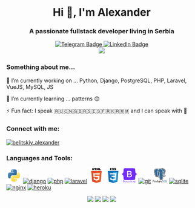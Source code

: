 <h1 align="center">Hi 👋, I'm Alexander</h1>
<h3 align="center">A passionate fullstack developer living in Serbia</h3>
<div id="user-content-badges" align="center" dir="auto">
  <a href="https://t.me/dutianming" rel="nofollow">
    <img src="https://camo.githubusercontent.com/057a1e76d03c8f63a6df6304ce623204fe3348a77d562f761bfcec792037860b/68747470733a2f2f696d672e736869656c64732e696f2f62616467652f54656c656772616d2d626c75653f7374796c653d666f722d7468652d6261646765266c6f676f3d74656c656772616d266c6f676f436f6c6f723d7768697465" alt="Telegram Badge" data-canonical-src="https://img.shields.io/badge/Telegram-blue?style=for-the-badge&amp;logo=telegram&amp;logoColor=white" style="max-width: 100%;">
  </a>
  <a href="https://www.linkedin.com/in/belitskiy-dev/" rel="nofollow">
    <img src="https://camo.githubusercontent.com/7c2145551dc29c09205720b1acea43652035cc0f1eb46278acc400f1c1fc59a8/68747470733a2f2f696d672e736869656c64732e696f2f62616467652f4c696e6b6564496e2d626c75653f7374796c653d666f722d7468652d6261646765266c6f676f3d6c696e6b6564696e266c6f676f436f6c6f723d7768697465" alt="LinkedIn Badge" data-canonical-src="https://img.shields.io/badge/LinkedIn-blue?style=for-the-badge&amp;logo=linkedin&amp;logoColor=white" style="max-width: 100%;">
  </a>          
</div>
<div align="center" dir="auto">
  <a href="https://visitorbadge.io/status?path=https%3A%2F%2Fgithub.com%2FAlexanderBeli%2Fgithub-visitors-badge"><img src="https://api.visitorbadge.io/api/visitors?path=https%3A%2F%2Fgithub.com%2FAlexanderBeli%2Fgithub-visitors-badge&label=Profile%20Views%20&labelColor=%23697689&countColor=%237B1E7A&labelStyle=upper" /></a></div>
<h3 align="left">Something about me...</h3>
<p align="left">
🔭 I’m currently working on ... Python, Django, PostgreSQL, PHP, Laravel, VueJS, MySQL, JS</p>
<p align="left">
🌱 I’m currently learning ... patterns 😊</p>
<p align="left">
  ⚡ Fun fact: I speak 🇷🇺🇨🇳🇬🇧🇷🇸🇪🇸🇫🇷🇰🇷🇲🇲 and I can speak with 🧏 
</p>

<h3 align="left">Connect with me:</h3>
<p align="left">
<a href="https://instagram.com/belitskiy_alexander" target="blank"><img align="center" src="https://raw.githubusercontent.com/rahuldkjain/github-profile-readme-generator/master/src/images/icons/Social/instagram.svg" alt="belitskiy_alexander" height="30" width="40" /></a>
</p>

<h3 align="left">Languages and Tools:</h3>
<p align="left"> 
  <a href="https://www.python.org" target="_blank" rel="noreferrer"> <img src="https://raw.githubusercontent.com/devicons/devicon/master/icons/python/python-original.svg" alt="python" width="40" height="40"/></a>
  <a href="https://www.djangoproject.com/" target="_blank" rel="noreferrer"> <img src="https://cdn.worldvectorlogo.com/logos/django.svg" alt="django" width="40" height="40"/></a>
  <a href="https://www.w3schools.com/php/" target="_blank" rel="noreferrer"> <img src="https://www.vectorlogo.zone/logos/php/php-horizontal.svg" alt="php" width="40" height="40"/></a>
  <a href="https://laravel.com" target="_blank" rel="noreferrer"> <img src="https://www.vectorlogo.zone/logos/laravel/laravel-icon.svg" alt="laravel" width="40" height="40"/></a>
  <a href="https://www.w3.org/html/" target="_blank" rel="noreferrer"> <img src="https://raw.githubusercontent.com/devicons/devicon/master/icons/html5/html5-original-wordmark.svg" alt="html5" width="40" height="40"/></a> 
  <a href="https://www.w3schools.com/css/" target="_blank" rel="noreferrer"> <img src="https://raw.githubusercontent.com/devicons/devicon/master/icons/css3/css3-original-wordmark.svg" alt="css3" width="40" height="40"/></a>
  <a href="https://getbootstrap.com" target="_blank" rel="noreferrer"> <img src="https://raw.githubusercontent.com/devicons/devicon/master/icons/bootstrap/bootstrap-plain-wordmark.svg" alt="bootstrap" width="40" height="40"/></a>
  <a href="https://git-scm.com/" target="_blank" rel="noreferrer"> <img src="https://www.vectorlogo.zone/logos/git-scm/git-scm-icon.svg" alt="git" width="40" height="40"/></a>
  <a href="https://www.postgresql.org" target="_blank" rel="noreferrer"> <img src="https://raw.githubusercontent.com/devicons/devicon/master/icons/postgresql/postgresql-original-wordmark.svg" alt="postgresql" width="40" height="40"/></a>
  <a href="https://www.sqlite.org/" target="_blank" rel="noreferrer"> <img src="https://www.vectorlogo.zone/logos/sqlite/sqlite-icon.svg" alt="sqlite" width="40" height="40"/></a>
  <a href="https://nginx.org" target="_blank" rel="noreferrer"> <img src="https://www.vectorlogo.zone/logos/nginx/nginx-icon.svg" alt="nginx" width="40" height="40"/></a>
  <a href="https://www.heroku.com" target="_blank" rel="noreferrer"> <img src="https://www.vectorlogo.zone/logos/heroku/heroku-icon.svg" alt="heroku" width="40" height="40"/></a>
</p>

<div align="center" dir="auto">
  <a href="http://github-profile-summary-cards.vercel.app/api/cards/profile-details?username=AlexanderBeli&theme=buefy"><img src="http://github-profile-summary-cards.vercel.app/api/cards/profile-details?username=AlexanderBeli&theme=buefy" /></a>
<a href="http://github-profile-summary-cards.vercel.app/api/cards/repos-per-language?username=AlexanderBeli&theme=buefy"><img src="http://github-profile-summary-cards.vercel.app/api/cards/repos-per-language?username=AlexanderBeli&theme=buefy" /></a>
<a href="http://github-profile-summary-cards.vercel.app/api/cards/most-commit-language?username=AlexanderBeli&theme=buefy"><img src="http://github-profile-summary-cards.vercel.app/api/cards/most-commit-language?username=AlexanderBeli&theme=buefy" /></a>
<a href="http://github-profile-summary-cards.vercel.app/api/cards/stats?username=AlexanderBeli&theme=buefy"><img src="http://github-profile-summary-cards.vercel.app/api/cards/stats?username=AlexanderBeli&theme=buefy" /></a></div>
